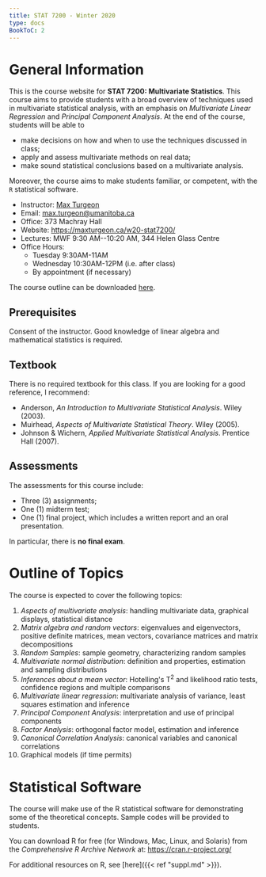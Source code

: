 ```yaml
---
title: STAT 7200 - Winter 2020
type: docs
BookToC: 2
---
```


# General Information

This is the course website for **STAT 7200: Multivariate Statistics**. This course aims to provide students with a broad overview of techniques used in multivariate statistical analysis, with an emphasis on *Multivariate Linear Regression* and *Principal Component Analysis*. At the end of the course, students will be able to

  - make decisions on how and when to use the techniques discussed in class;
  - apply and assess multivariate methods on real data;
  - make sound statistical conclusions based on a multivariate analysis.

Moreover, the course aims to make students familiar, or competent, with the `R` statistical software.

  - Instructor: [Max Turgeon](https://maxturgeon.ca/)
  - Email: <max.turgeon@umanitoba.ca>
  - Office: 373 Machray Hall
  - Website: <https://maxturgeon.ca/w20-stat7200/>
  - Lectures: MWF 9:30 AM--10:20 AM, 344 Helen Glass Centre
  - Office Hours:
    + Tuesday 9:30AM-11AM
    + Wednesday 10:30AM-12PM (i.e. after class)
    + By appointment (if necessary)
    
The course outline can be downloaded [here](outline_stat7200_w20.pdf).

## Prerequisites

Consent of the instructor. Good knowledge of linear algebra and mathematical statistics is required.

## Textbook

There is no required textbook for this class. If you are looking for a good reference, I recommend:

  - Anderson, *An Introduction to Multivariate Statistical Analysis*. Wiley (2003).
  - Muirhead, *Aspects of Multivariate Statistical Theory*. Wiley (2005).
  - Johnson & Wichern, *Applied Multivariate Statistical Analysis*. Prentice Hall (2007).

## Assessments

The assessments for this course include:

  - Three (3) assignments;
  - One (1) midterm test;
  - One (1) final project, which includes a written report and an oral presentation.
<!--    + The guidelines for the term project can be found [here](stat7200-term_project-guidelines.pdf).-->
  
In particular, there is **no final exam**.

# Outline of Topics

The course is expected to cover the following topics:

  1. *Aspects of multivariate analysis*: handling multivariate data, graphical displays, statistical distance
  2. *Matrix algebra and random vectors*: eigenvalues and eigenvectors, positive definite matrices, mean vectors, covariance matrices and matrix decompositions
  3. *Random Samples*: sample geometry, characterizing random samples
  4. *Multivariate normal distribution*: definition and properties, estimation and sampling distributions
  5. *Inferences about a mean vector*: Hotelling's T<sup>2</sup> and likelihood ratio tests, confidence regions and multiple comparisons
  6. *Multivariate linear regression*: multivariate analysis of variance, least squares estimation and inference
  7. *Principal Component Analysis*: interpretation and use of principal components
  8. *Factor Analysis*: orthogonal factor model, estimation and inference
  9. *Canonical Correlation Analysis*: canonical variables and canonical correlations
  10. Graphical models (if time permits)

# Statistical Software

The course will make use of the R statistical software for demonstrating some of the theoretical concepts. Sample codes will be provided to students. 

You can download R for free (for Windows, Mac, Linux, and Solaris) from the *Comprehensive R Archive Network* at: https://cran.r-project.org/

For additional resources on R, see [here]({{< ref "suppl.md" >}}).
